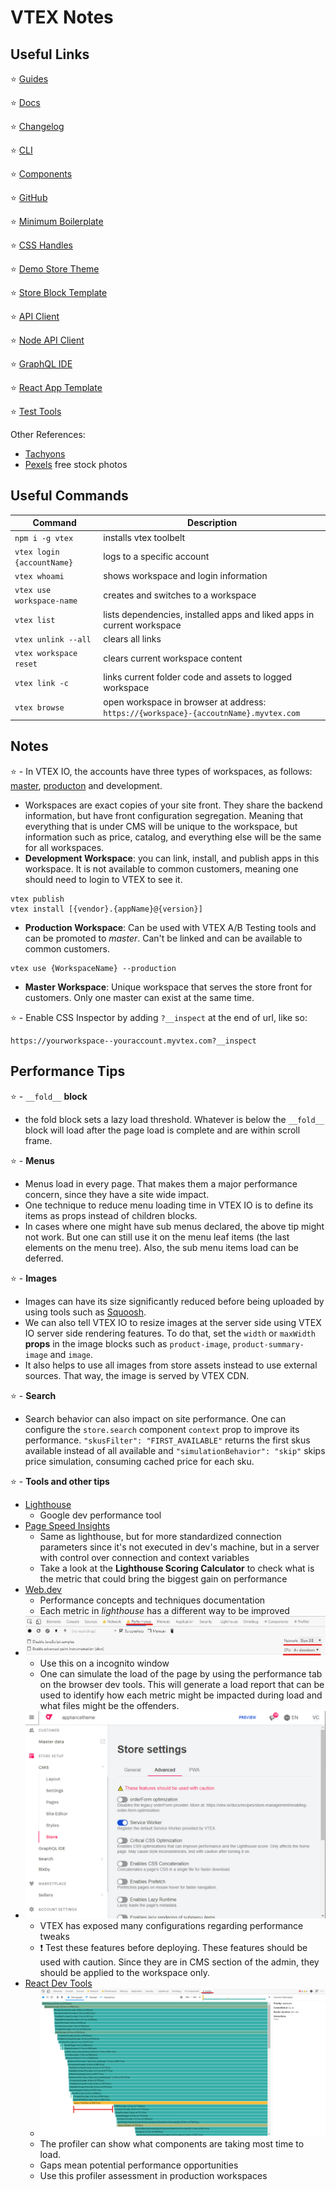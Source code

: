 
# VTEX Notes

## Useful Links

⭐ [Guides](https://developers.vtex.com/docs)

⭐ [Docs](https://vtex.io/docs)

⭐ [Changelog](https://developers.vtex.com/changelog)

⭐ [CLI](https://vtex.io/docs/recipes/development/vtex-io-cli-installation-and-command-reference/)

⭐ [Components](https://vtex.io/docs/components/all)

⭐ [GitHub](https://github.com/vtex-apps)

⭐ [Minimum Boilerplate](https://github.com/vtex-apps/minimum-boilerplate-theme)

⭐ [CSS Handles](https://developers.vtex.com/docs/vtex-io-documentation-using-css-handles-for-store-customization)

⭐ [Demo Store Theme](https://github.com/vtex-apps/demostore-theme)

⭐ [Store Block Template](https://github.com/vtex-trainings/store-block-template)

⭐ [API Client](https://github.com/vtex/commerce-io-clients)

⭐ [Node API Client](https://github.com/vtex/node-vtex-api)

⭐ [GraphQL IDE](https://github.com/vtex-apps/admin-graphql-ide)

⭐ [React App Template](https://github.com/vtex-apps/react-app-template)

⭐ [Test Tools](https://github.com/vtex/test-tools/tree/master/examples)

Other References:
- [Tachyons](https://tachyons.io/)
- [Pexels](https://www.pexels.com/) free stock photos


## Useful Commands
Command | Description
----|----
`npm i -g vtex` | installs vtex toolbelt
`vtex login {accountName}` | logs to a specific account
`vtex whoami` | shows workspace and login information
`vtex use workspace-name` | creates and switches to a workspace
`vtex list` | lists dependencies, installed apps and liked apps in current workspace
`vtex unlink --all` | clears all links
`vtex workspace reset` | clears current workspace content
`vtex link -c` | links current folder code and assets to logged workspace
`vtex browse` | open workspace in browser at address: `https://{workspace}-{accoutnName}.myvtex.com`


## Notes

⭐ - In VTEX IO, the accounts have three types of workspaces, as follows: [master](https://vtex.io/docs/recipes/store/promoting-a-workspace-to-master/), [producton](https://vtex.io/docs/recipes/store/creating-a-production-workspace) and development.
 - Workspaces are exact copies of your site front. They share the backend information, but have front configuration segregation. Meaning that everything that is under CMS will be unique to the workspace, but information such as price, catalog, and everything else will be the same for all workspaces.
 - **Development Workspace**: you can link, install, and publish apps in this workspace. It is not available to common customers, meaning one should need to login to VTEX to see it.
 ```
 vtex publish
 vtex install [{vendor}.{appName}@{version}]
 ```
 - **Production Workspace**: Can be used with VTEX A/B Testing tools and can be promoted to *master*. Can't be linked and can be available to common customers.
 ```
 vtex use {WorkspaceName} --production
 ```
 - **Master Workspace**: Unique workspace that serves the store front for customers. Only one master can exist at the same time.

⭐ - Enable CSS Inspector by adding `?__inspect` at the end of url, like so: 
 ```
 https://yourworkspace--youraccount.myvtex.com?__inspect
 ```

## Performance Tips

⭐ - `__fold__` **block**
 - the fold block sets a lazy load threshold. Whatever is below the `__fold__` block will load after the page load is complete and are within scroll frame.

⭐ - **Menus**
 - Menus load in every page. That makes them a major performance concern, since they have a site wide impact.
 - One technique to reduce menu loading time in VTEX IO is to define its items as props instead of children blocks.
 - In cases where one might have sub menus declared, the above tip might not work. But one can still use it on the menu leaf items (the last elements on the menu tree). Also, the sub menu items load can be deferred.

⭐ - **Images**
 - Images can have its size significantly reduced before being uploaded by using tools such as [Squoosh](https://squoosh.app/).
 - We can also tell VTEX IO to resize images at the server side using VTEX IO server side rendering features. To do that, set the `width` or `maxWidth` **props** in the image blocks such as `product-image`, `product-summary-image` and `image`.
 - It also helps to use all images from store assets instead to use external sources. That way, the image is served by VTEX CDN.

⭐ - **Search**
 - Search behavior can also impact on site performance. One can configure the `store.search` component `context` prop to improve its performance. `"skusFilter": "FIRST_AVAILABLE"` returns the first skus available instead of all available and `"simulationBehavior": "skip"` skips price simulation, consuming cached price for each sku.

⭐ - **Tools and other tips**
 - [Lighthouse](https://developers.google.com/web/tools/lighthouse)
    - Google dev performance tool
 - [Page Speed Insights](https://developers.google.com/speed/pagespeed/insights/)
    - Same as lighthouse, but for more standardized connection parameters since it's not executed in dev's machine, but in a server with control over connection and context variables
    - Take a look at the **Lighthouse Scoring Calculator** to check what is the metric that could bring the biggest gain on performance
 - [Web.dev](https://web.dev/)
    - Performance concepts and techniques documentation
    - Each metric in *lighthouse* has a different way to be improved
 - ![Browser Performance Tab](docs/BrowserPerformanceTab.png)
    - Use this on a incognito window
    - One can simulate the load of the page by using the performance tab on the browser dev tools. This will generate a load report that can be used to identify how each metric might be impacted during load and what files might be the offenders.
 - ![VTEX Performance Settings](docs/VTEXPerformanceSettings.png)
    - VTEX has exposed many configurations regarding performance tweaks
    - ❗ Test these features before deploying. These features should be used with caution. Since they are in CMS section of the admin, they should be applied to the workspace only.
 - [React Dev Tools](https://chrome.google.com/webstore/detail/react-developer-tools/fmkadmapgofadopljbjfkapdkoienihi)
    - ![Profiler](docs/profiler.png)
    - The profiler can show what components are taking most time to load.
    - Gaps mean potential performance opportunities
    - Use this profiler assessment in production workspaces